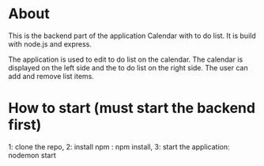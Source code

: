 # About 
This is the backend part of the application Calendar with to do list. It is build with node.js and express. 

The application is used to edit to do list on the calendar. The calendar is displayed on the left side and the to do list on the right side. The user can add and remove list items. 

# How to start (must start the backend first)
1: clone the repo, 2: install npm : npm install, 3: start the application: nodemon start
